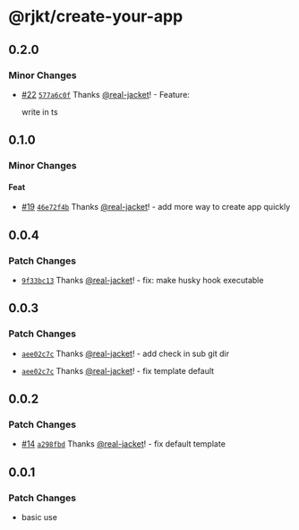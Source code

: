 # @rjkt/create-your-app

## 0.2.0

### Minor Changes

- [#22](https://github.com/real-jacket/create-your-app/pull/22) [`577a6c0f`](https://github.com/real-jacket/create-your-app/commit/577a6c0fd09ca06d1c0108c79b1a8eb2b570e397) Thanks [@real-jacket](https://github.com/real-jacket)! - Feature:

  write in ts

## 0.1.0

### Minor Changes

#### Feat

- [#19](https://github.com/real-jacket/create-your-app/pull/19) [`46e72f4b`](https://github.com/real-jacket/create-your-app/commit/46e72f4bf8f4094059b209f0862cdcee111485a5) Thanks [@real-jacket](https://github.com/real-jacket)! - add more way to create app quickly

## 0.0.4

### Patch Changes

- [`9f33bc13`](https://github.com/real-jacket/create-your-app/commit/9f33bc1348625b0921d2ed0162bbd71c5b7b03d7) Thanks [@real-jacket](https://github.com/real-jacket)! - fix: make husky hook executable

## 0.0.3

### Patch Changes

- [`aee02c7c`](https://github.com/real-jacket/create-your-app/commit/aee02c7cadc79b8c3f16b7ff662c5d8def498ac7) Thanks [@real-jacket](https://github.com/real-jacket)! - add check in sub git dir

* [`aee02c7c`](https://github.com/real-jacket/create-your-app/commit/aee02c7cadc79b8c3f16b7ff662c5d8def498ac7) Thanks [@real-jacket](https://github.com/real-jacket)! - fix template default

## 0.0.2

### Patch Changes

- [#14](https://github.com/real-jacket/create-your-app/pull/14) [`a298fbd`](https://github.com/real-jacket/create-your-app/commit/a298fbd4eff503d7bf1e5f0fcfb86d93063156f8) Thanks [@real-jacket](https://github.com/real-jacket)! - fix default template

## 0.0.1

### Patch Changes

- basic use
